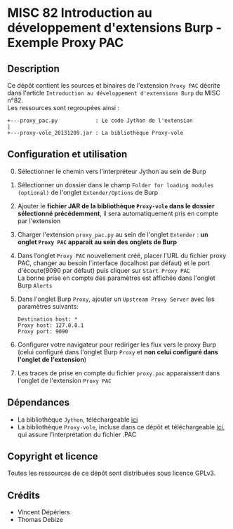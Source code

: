 MISC 82 Introduction au développement d'extensions Burp - Exemple Proxy PAC
==================================================================================

Description
-----------
Ce dépôt contient les sources et binaires de l'extension `Proxy PAC` décrite dans l'article `Introduction au développement d'extensions Burp` du MISC n°82.  
Les ressources sont regroupées ainsi :
```
+---proxy_pac.py			: Le code Jython de l'extension
|
+---proxy-vole_20131209.jar	: La bibliothèque Proxy-vole
```


Configuration et utilisation
------------------------------
0. Sélectionner le chemin vers l'interpréteur Jython au sein de Burp  

1. Sélectionner un dossier dans le champ `Folder for loading modules (optional)` de l'onglet `Extender/Options` de Burp  

2. Ajouter le **fichier JAR de la bibliothèque `Proxy-vole` dans le dossier sélectionné précédemment**, il sera automatiquement pris en compte par l'extension    

3. Charger l'extension `proxy_pac.py` au sein de l'onglet `Extender` : **un onglet `Proxy PAC` apparait au sein des onglets de Burp**  

4. Dans l’onglet `Proxy PAC` nouvellement créé, placer l’URL du fichier proxy PAC, changer au besoin l'interface (localhost par défaut) et le port d'écoute(9090 par défaut) puis cliquer sur `Start Proxy PAC`  
 La bonne prise en compte des paramètres est affichée dans l'onglet Burp `Alerts`  
 
5. Dans l'onglet Burp `Proxy`, ajouter un `Upstream Proxy Server` avec les paramètres suivants:
    ```
    Destination host: *
    Proxy host: 127.0.0.1
    Proxy port: 9090
    ```

6. Configurer votre navigateur pour rediriger les flux vers le proxy Burp (celui configuré dans l'onglet Burp `Proxy` et **non celui configuré dans l'onglet de l'extension**)

7. Les traces de prise en compte du fichier `proxy.pac` apparaissent dans l'onglet de l'extension `Proxy PAC`


Dépendances
-----------
* La bibliothèque `Jython`, téléchargeable [ici](http://search.maven.org/remotecontent?filepath=org/python/jython-standalone/2.7.0/jython-standalone-2.7.0.jar)
* La bibliothèque `Proxy-vole`, incluse dans ce dépôt et téléchargeable [ici](https://storage.googleapis.com/google-code-archive-downloads/v2/code.google.com/proxy-vole/proxy-vole_20131209_bin.zip), qui assure l'interprétation du fichier .PAC


Copyright et licence
---------------------
Toutes les ressources de ce dépôt sont distribuées sous licence GPLv3.


Crédits
-------
* Vincent Dépériers
* Thomas Debize
